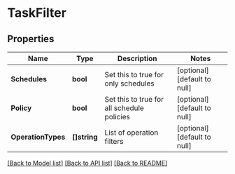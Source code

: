 # TaskFilter

## Properties
Name | Type | Description | Notes
------------ | ------------- | ------------- | -------------
**Schedules** | **bool** | Set this to true for only schedules | [optional] [default to null]
**Policy** | **bool** | Set this to true for all schedule policies | [optional] [default to null]
**OperationTypes** | **[]string** | List of operation filters | [optional] [default to null]

[[Back to Model list]](../README.md#documentation-for-models) [[Back to API list]](../README.md#documentation-for-api-endpoints) [[Back to README]](../README.md)

